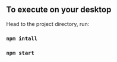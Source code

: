 ## To execute on your desktop

Head to the project directory, run:

### `npm intall`
### `npm start` 


